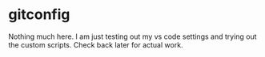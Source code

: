 # gitconfig

Nothing much here. I am just testing out my vs code settings and trying out the custom scripts.
Check back later for actual work.
